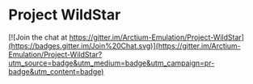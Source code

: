 # Project WildStar

[![Join the chat at https://gitter.im/Arctium-Emulation/Project-WildStar](https://badges.gitter.im/Join%20Chat.svg)](https://gitter.im/Arctium-Emulation/Project-WildStar?utm_source=badge&utm_medium=badge&utm_campaign=pr-badge&utm_content=badge)
